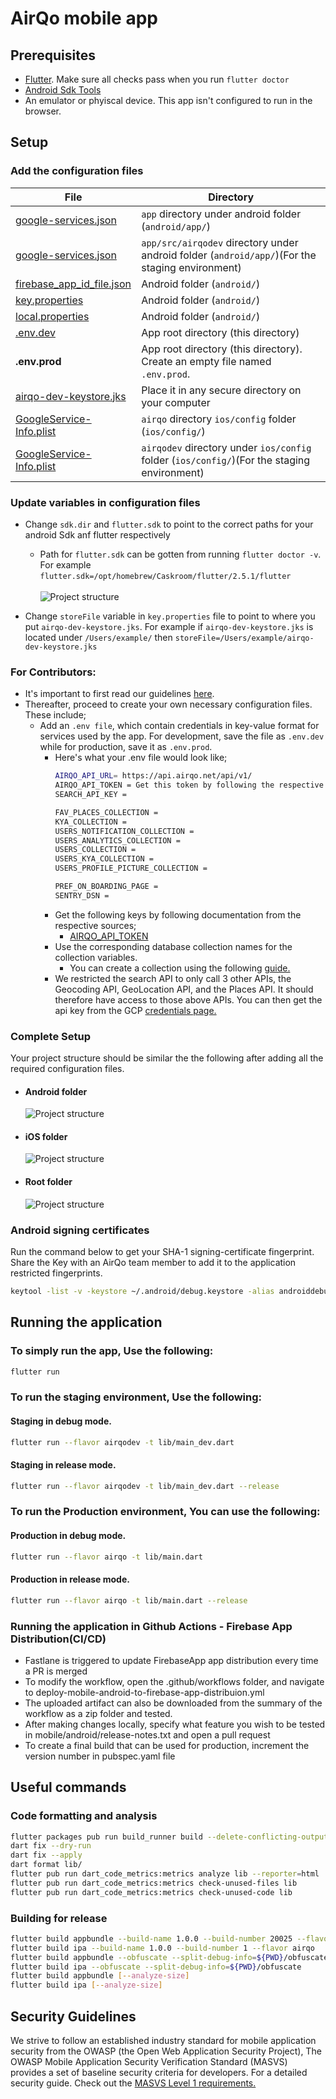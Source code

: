 # AirQo mobile app

## **Prerequisites**

- [Flutter](https://docs.flutter.dev/get-started/install). Make sure all checks pass when you run `flutter doctor`
- [Android Sdk Tools](https://developer.android.com/studio)
- An emulator or phyiscal device. This app isn't configured to run in the browser.

## **Setup**

### **Add the configuration files**

| File                                   | Directory      |
|---------------------------------------|------------------|
| [google-services.json]()        | `app` directory under android folder (`android/app/`) |
| [google-services.json]()        | `app/src/airqodev` directory under android folder (`android/app/`)(For the staging environment) |
| [firebase_app_id_file.json]()        | Android folder (`android/`) |
| [key.properties]()                   | Android folder (`android/`) |
| [local.properties]()      | Android folder (`android/`) |
| [.env.dev]()      | App root directory (this directory) |
| **.env.prod**     | App root directory (this directory). Create an empty file named `.env.prod`. |
| [airqo-dev-keystore.jks]()      | Place it in any secure directory on your computer |
| [GoogleService-Info.plist]()      | `airqo` directory `ios/config` folder (`ios/config/`)
| [GoogleService-Info.plist]()      | `airqodev` directory under `ios/config` folder (`ios/config/`)(For the staging environment)

### **Update variables in configuration files**

- Change `sdk.dir` and `flutter.sdk` to point to the correct paths for your android Sdk anf flutter respectively
  - Path for `flutter.sdk` can be gotten from running `flutter doctor -v`.
  \
  For example `flutter.sdk=/opt/homebrew/Caskroom/flutter/2.5.1/flutter`
  \
  \
  ![Project structure](resources/flutter-path.png)
  
- Change `storeFile` variable in `key.properties` file to point to where you put `airqo-dev-keystore.jks`.
For example if `airqo-dev-keystore.jks` is located under `/Users/example/` then `storeFile=/Users/example/airqo-dev-keystore.jks`

### **For Contributors:**
  - It's important to first read our guidelines [here](/CONTRIBUTING.md).
  - Thereafter, proceed to create your own necessary configuration files. These include;
    - Add an `.env file`, which contain credentials in key-value format for services used by the app. For development, save the file as `.env.dev` while for production, save it as `.env.prod`. 
      - Here's what your .env file would look like;
        ```bash
        AIRQO_API_URL= https://api.airqo.net/api/v1/
        AIRQO_API_TOKEN = Get this token by following the respective links below.
        SEARCH_API_KEY = 

        FAV_PLACES_COLLECTION =
        KYA_COLLECTION =
        USERS_NOTIFICATION_COLLECTION =
        USERS_ANALYTICS_COLLECTION =
        USERS_COLLECTION =
        USERS_KYA_COLLECTION =
        USERS_PROFILE_PICTURE_COLLECTION =

        PREF_ON_BOARDING_PAGE =
        SENTRY_DSN =
        ```
      - Get the following keys by following documentation from the respective sources;
        - [AIRQO_API_TOKEN](https://staging-docs.airqo.net/#/../api/users?id=login)
      - Use the corresponding database collection names for the collection variables.
        - You can create a collection using the following [guide.](https://firebase.google.com/docs/firestore/data-model#collections)
      - We restricted the search API to only call 3 other APIs, the Geocoding API, GeoLocation API, and the Places API. It should therefore have access to those above APIs. You can then get the api key from the GCP [credentials page.](https://console.cloud.google.com/apis/credentials)

### **Complete Setup**

Your project  structure should be similar the the following after adding all the required configuration files.

- #### **Android folder**

  ![Project structure](resources/android.png)

- #### **iOS folder**

  ![Project structure](resources/ios.png)

- #### **Root folder**

  ![Project structure](resources/mobile.png)

### **Android signing certificates**

Run the command below to get your SHA-1 signing-certificate fingerprint. Share the Key with an AirQo team member to add it to the application restricted fingerprints.

```bash
keytool -list -v -keystore ~/.android/debug.keystore -alias androiddebugkey -storepass android -keypass android
```

## **Running the application**
###   **To simply run the app, Use the following:**
```bash
flutter run
```
###   **To run the staging environment, Use the following:**
#### **Staging in debug mode.**
```bash
flutter run --flavor airqodev -t lib/main_dev.dart
```
#### **Staging in release mode.**
```bash
flutter run --flavor airqodev -t lib/main_dev.dart --release
```

###   **To run the Production environment, You can use the following:**
#### **Production in debug mode.**
```bash
flutter run --flavor airqo -t lib/main.dart
```
#### **Production in release mode.**
```bash
flutter run --flavor airqo -t lib/main.dart --release
```
### **Running the application in Github Actions - Firebase App Distribution(CI/CD)**
* Fastlane is triggered to update FirebaseApp app distribution every time a PR is merged
* To modify the workflow, open the .github/workflows folder, and navigate to deploy-mobile-android-to-firebase-app-distribuion.yml
* The uploaded artifact can also be downloaded from the summary of the workflow as a zip folder and tested. 
* After making changes locally, specify what feature you wish to be tested in mobile/android/release-notes.txt and open a pull request
* To create a final build that can be used for production, increment the version number in pubspec.yaml file



## **Useful commands**

### **Code formatting and analysis**

```bash
flutter packages pub run build_runner build --delete-conflicting-outputs
dart fix --dry-run
dart fix --apply
dart format lib/
flutter pub run dart_code_metrics:metrics analyze lib --reporter=html
flutter pub run dart_code_metrics:metrics check-unused-files lib
flutter pub run dart_code_metrics:metrics check-unused-code lib
```

### **Building for release**

```bash
flutter build appbundle --build-name 1.0.0 --build-number 20025 --flavor airqo
flutter build ipa --build-name 1.0.0 --build-number 1 --flavor airqo
flutter build appbundle --obfuscate --split-debug-info=${PWD}/obfuscate
flutter build ipa --obfuscate --split-debug-info=${PWD}/obfuscate
flutter build appbundle [--analyze-size]
flutter build ipa [--analyze-size]
```

## **Security Guidelines**
We strive to follow an established industry standard for mobile application security from the  OWASP (the Open Web Application Security Project), The OWASP Mobile Application Security Verification Standard (MASVS) provides a set of baseline security criteria for developers. For a detailed security guide. Check out  the  [MASVS Level 1 requirements.](https://github.com/appdefensealliance/ASA/blob/main/MobileAppSecurityAssessment/MobileSecurityGuide.md)
